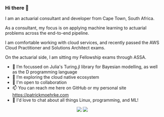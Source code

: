 ### Hi there 👋

I am an actuarial consultant and developer from Cape Town, South Africa. 

As a consultant, my focus is on applying machine learning to actuarial problems across the end-to-end pipeline.

I am comfortable working with cloud services, and recently passed the AWS Cloud Practitioner and Solutions Architect exams.

On the actuarial side, I am sitting my Fellowship exams through ASSA.

- 🔭 I’m focussed on Julia's Turing.jl library for Bayesian modelling, as well as the D programming language
- 🌱 I’m exploring the cloud native ecosystem
- 👯 I'm open to collaboration
- 📫 You can reach me here on GitHub or my personal site https://patrickmoehrke.com
- 💬 I'd love to chat about all things Linux, programming, and ML!

<p align="center">
  <img src="https://github-readme-stats-lake-gamma.vercel.app/api?username=patrickm663&count_private=true&hide_border=true&show_icons=true&theme=tokyonight">
  <img src="https://github-readme-stats.vercel.app/api/top-langs/?username=patrickm663&hide=SCSS,Jupyter%20Notebook,Makefile,HTML&size_weight=0.5&count_weight=0.5&layout=donut&theme=tokyonight&hide_border=true&count_private=true&show_icons=true">
</p>
